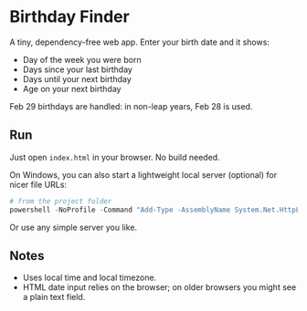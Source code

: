 # Birthday Finder

A tiny, dependency-free web app. Enter your birth date and it shows:

- Day of the week you were born
- Days since your last birthday
- Days until your next birthday
- Age on your next birthday

Feb 29 birthdays are handled: in non-leap years, Feb 28 is used.

## Run

Just open `index.html` in your browser. No build needed.

On Windows, you can also start a lightweight local server (optional) for nicer file URLs:

```powershell
# from the project folder
powershell -NoProfile -Command "Add-Type -AssemblyName System.Net.HttpListener; $h=New-Object Net.HttpListener; $h.Prefixes.Add('http://localhost:8080/'); $h.Start(); Write-Host 'Serving on http://localhost:8080 (Ctrl+C to stop)'; while($h.IsListening){ $ctx=$h.GetContext(); $path=Join-Path (Get-Location) ($ctx.Request.Url.LocalPath.TrimStart('/')); if([string]::IsNullOrWhiteSpace($ctx.Request.Url.LocalPath) -or $ctx.Request.Url.LocalPath -eq '/'){$path='index.html'}; if(Test-Path $path){ $bytes=[System.IO.File]::ReadAllBytes($path); $ctx.Response.ContentType=([System.Web.MimeMapping]::GetMimeMapping($path)); $ctx.Response.OutputStream.Write($bytes,0,$bytes.Length)} else { $ctx.Response.StatusCode=404; $bytes=[Text.Encoding]::UTF8.GetBytes('Not Found'); $ctx.Response.OutputStream.Write($bytes,0,$bytes.Length)}; $ctx.Response.Close() }"
```

Or use any simple server you like.

## Notes

- Uses local time and local timezone.
- HTML date input relies on the browser; on older browsers you might see a plain text field.
